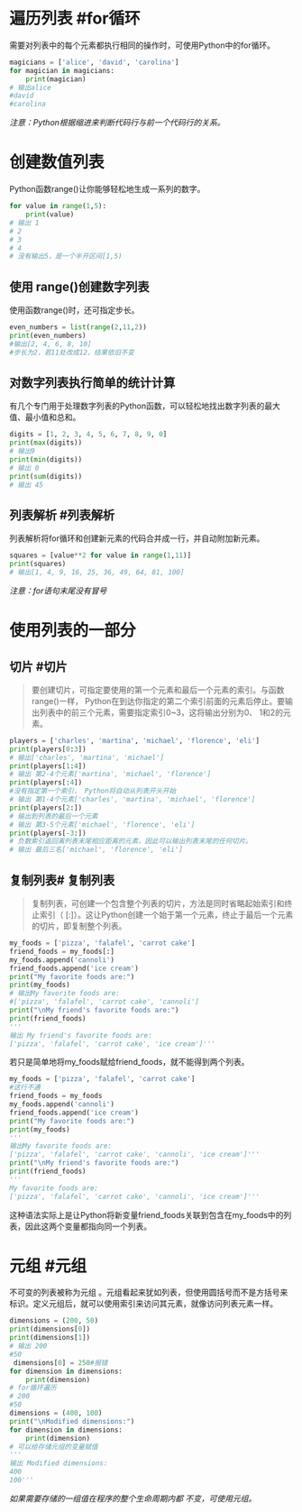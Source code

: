 # 遍历列表 #for循环

需要对列表中的每个元素都执行相同的操作时，可使用Python中的for循环。 

```python
magicians = ['alice', 'david', 'carolina']
for magician in magicians:
    print(magician)
# 输出alice
#david
#carolina
```

*注意：Python根据缩进来判断代码行与前一个代码行的关系。*

# 创建数值列表  

Python函数range()让你能够轻松地生成一系列的数字。

```python
for value in range(1,5):
	print(value)
# 输出 1
# 2
# 3
# 4
# 没有输出5，是一个半开区间[1,5)
```

## 使用 range()创建数字列表  

使用函数range()时，还可指定步长。  

```python
even_numbers = list(range(2,11,2))
print(even_numbers)
#输出[2, 4, 6, 8, 10]
#步长为2，若11处改成12，结果依旧不变
```

## 对数字列表执行简单的统计计算  

有几个专门用于处理数字列表的Python函数，可以轻松地找出数字列表的最大值、最小值和总和。

```python
digits = [1, 2, 3, 4, 5, 6, 7, 8, 9, 0]
print(max(digits))
# 输出9
print(min(digits))
# 输出 0
print(sum(digits))
# 输出 45
```

## 列表解析   #列表解析

列表解析将for循环和创建新元素的代码合并成一行，并自动附加新元素。  

```python
squares = [value**2 for value in range(1,11)]
print(squares)
# 输出[1, 4, 9, 16, 25, 36, 49, 64, 81, 100]
```

*注意：for语句末尾没有冒号*

# 使用列表的一部分

## 切片 #切片

> 要创建切片，可指定要使用的第一个元素和最后一个元素的索引。与函数range()一样， Python在到达你指定的第二个索引前面的元素后停止。要输出列表中的前三个元素，需要指定索引0~3，这将输出分别为0、 1和2的元素。 

```python
players = ['charles', 'martina', 'michael', 'florence', 'eli']
print(players[0:3])
# 输出['charles', 'martina', 'michael']
print(players[1:4])
# 输出 第2-4个元素['martina', 'michael', 'florence']
print(players[:4])
#没有指定第一个索引， Python将自动从列表开头开始
# 输出 第1-4个元素['charles', 'martina', 'michael', 'florence']
print(players[2:])
# 输出到列表的最后一个元素
# 输出 第3-5个元素['michael', 'florence', 'eli']
print(players[-3:])
# 负数索引返回离列表末尾相应距离的元素，因此可以输出列表末尾的任何切片。
# 输出 最后三名['michael', 'florence', 'eli']
```

## 复制列表# 复制列表

> 复制列表，可创建一个包含整个列表的切片，方法是同时省略起始索引和终止索引（ [:]）。这让Python创建一个始于第一个元素，终止于最后一个元素的切片，即复制整个列表。

  ```python
my_foods = ['pizza', 'falafel', 'carrot cake']
friend_foods = my_foods[:]
my_foods.append('cannoli')
friend_foods.append('ice cream')
print("My favorite foods are:")
print(my_foods)
# 输出My favorite foods are:
#['pizza', 'falafel', 'carrot cake', 'cannoli']
print("\nMy friend's favorite foods are:")
print(friend_foods)
'''
输出 My friend's favorite foods are:
['pizza', 'falafel', 'carrot cake', 'ice cream']'''

  ```

若只是简单地将my_foods赋给friend_foods，就不能得到两个列表。

```python
my_foods = ['pizza', 'falafel', 'carrot cake']
#这行不通
friend_foods = my_foods
my_foods.append('cannoli')
friend_foods.append('ice cream')
print("My favorite foods are:")
print(my_foods)
'''
输出My favorite foods are:
['pizza', 'falafel', 'carrot cake', 'cannoli', 'ice cream']'''
print("\nMy friend's favorite foods are:")
print(friend_foods)
'''
My favorite foods are:
['pizza', 'falafel', 'carrot cake', 'cannoli', 'ice cream']'''
```

  这种语法实际上是让Python将新变量friend_foods关联到包含在my_foods中的列表，因此这两个变量都指向同一个列表。  

# 元组 #元组

不可变的列表被称为元组  。元组看起来犹如列表，但使用圆括号而不是方括号来标识。定义元组后，就可以使用索引来访问其元素，就像访问列表元素一样。

```python
dimensions = (200, 50)
print(dimensions[0])
print(dimensions[1])
# 输出 200
#50
 dimensions[0] = 250#报错
for dimension in dimensions:
	print(dimension)
# for循环遍历
# 200
#50
dimensions = (400, 100)
print("\nModified dimensions:")
for dimension in dimensions:
	print(dimension)
# 可以给存储元组的变量赋值
'''
输出 Modified dimensions:
400
100'''
```

  *如果需要存储的一组值在程序的整个生命周期内都
不变，可使用元组。*